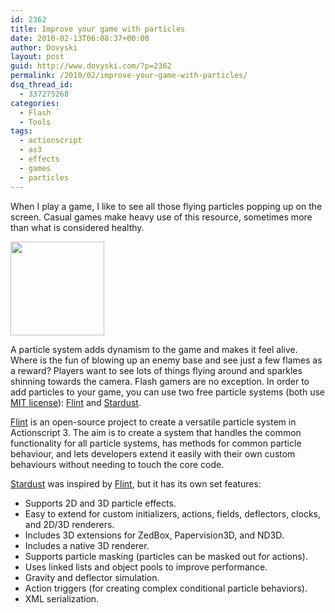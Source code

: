 ```yaml
---
id: 2362
title: Improve your game with particles
date: 2010-02-13T06:08:37+00:00
author: Dovyski
layout: post
guid: http://www.dovyski.com/?p=2362
permalink: /2010/02/improve-your-game-with-particles/
dsq_thread_id:
  - 337275268
categories:
  - Flash
  - Tools
tags:
  - actionscript
  - as3
  - effects
  - games
  - particles
---
```

When I play a game, I like to see all those flying particles popping up on the screen. Casual games make heavy use of this resource, sometimes more than what is considered healthy.

[<img class="aligncenter size-full wp-image-2364" src="http://www.dovyski.com/wp-content/uploads/2010/01/sparkler.jpg" alt="" width="150" height="150" />](http://www.dovyski.com/wp-content/uploads/2010/01/sparkler.jpg)

A particle system adds dynamism to the game and makes it feel alive. Where is the fun of blowing up an enemy base and see just a few flames as a reward? Players want to see lots of things flying around and sparkles shinning towards the camera. Flash gamers are no exception. In order to add particles to your game, you can use two free particle systems (both use <a href="http://www.opensource.org/licenses/mit-license.php" target="_blank">MIT license</a>): <a href="http://flintparticles.org" target="_blank">Flint</a> and <a href="http://code.google.com/p/stardust-particle-engine/" target="_blank">Stardust</a>.

<a href="http://flintparticles.org" target="_blank">Flint</a> is an open-source project to create a versatile particle system in Actionscript 3. The aim is to create a system that handles the common functionality for all particle systems, has methods for common particle behaviour, and lets developers extend it easily with their own custom behaviours without needing to touch the core code.

<a href="http://code.google.com/p/stardust-particle-engine/" target="_blank">Stardust</a> was inspired by <a href="http://flintparticles.org" target="_blank">Flint</a>, but it has its own set features:

<div>
  <ul>
    <li>
      Supports 2D and 3D particle effects.
    </li>
    <li>
      Easy to extend for custom initializers, actions, fields, deflectors, clocks, and 2D/3D renderers.
    </li>
    <li>
      Includes 3D extensions for ZedBox, Papervision3D, and ND3D.
    </li>
    <li>
      Includes a native 3D renderer.
    </li>
    <li>
      Supports particle masking (particles can be masked out for actions).
    </li>
    <li>
      Uses linked lists and object pools to improve performance.
    </li>
    <li>
      Gravity and deflector simulation.
    </li>
    <li>
      Action triggers (for creating complex conditional particle behaviors).
    </li>
    <li>
      XML serialization.
    </li>
  </ul>
</div>